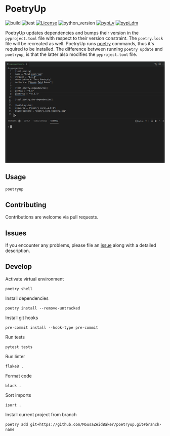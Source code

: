 # PoetryUp

![build](https://github.com/MousaZeidBaker/poetryup/workflows/Publish/badge.svg)
![test](https://github.com/MousaZeidBaker/poetryup/workflows/Test/badge.svg)
[![License](https://img.shields.io/badge/License-MIT-yellow.svg)](LICENSE)
![python_version](https://img.shields.io/badge/python-%3E=3.6-blue.svg)
[![pypi_v](https://img.shields.io/pypi/v/poetryup.svg)](https://pypi.org/project/poetryup)
[![pypi_dm](https://img.shields.io/pypi/dm/poetryup.svg)](https://pypi.org/project/poetryup)

PoetryUp updates dependencies and bumps their version in the `pyproject.toml`
file with respect to their version constraint. The `poetry.lock` file will be
recreated as well. PoetryUp runs
[poetry](https://github.com/python-poetry/poetry) commands, thus it's required
to be installed. The difference between running `poetry update` and `poetryup`,
is that the latter also modifies the `pyproject.toml` file.

![poetryup_demo](https://raw.githubusercontent.com/MousaZeidBaker/poetryup/master/media/poetryup_demo.gif)

## Usage
```shell
poetryup
```

## Contributing
Contributions are welcome via pull requests.

## Issues
If you encounter any problems, please file an
[issue](https://github.com/MousaZeidBaker/poetryup/issues) along with a detailed
description.

## Develop
Activate virtual environment
```shell
poetry shell
```

Install dependencies
```shell
poetry install --remove-untracked
```

Install git hooks
```shell
pre-commit install --hook-type pre-commit
```

Run tests
```shell
pytest tests
```

Run linter
```shell
flake8 .
```

Format code
```shell
black .
```

Sort imports
```shell
isort .
```

Install current project from branch
```shell
poetry add git+https://github.com/MousaZeidBaker/poetryup.git#branch-name
```
